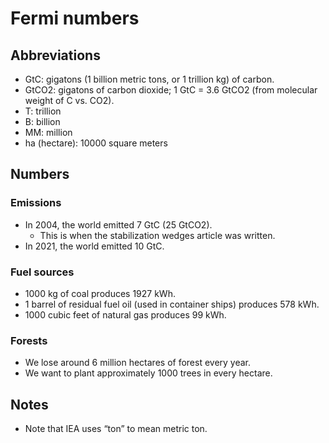 # Fermi numbers

## Abbreviations
- GtC: gigatons (1 billion metric tons, or 1 trillion kg) of carbon.
- GtCO2: gigatons of carbon dioxide; 1 GtC = 3.6 GtCO2 (from molecular weight of C vs. CO2).
- T: trillion
- B: billion
- MM: million
- ha (hectare): 10000 square meters

## Numbers

### Emissions
- In 2004, the world emitted 7 GtC (25 GtCO2).
  - This is when the stabilization wedges article was written.
- In 2021, the world emitted 10 GtC.

### Fuel sources
- 1000 kg of coal produces 1927 kWh.
- 1 barrel of residual fuel oil (used in container ships) produces 578 kWh.
- 1000 cubic feet of natural gas produces 99 kWh.

### Forests
- We lose around 6 million hectares of forest every year.
- We want to plant approximately 1000 trees in every hectare.

## Notes
* Note that IEA uses &ldquo;ton&rdquo; to mean metric ton.
